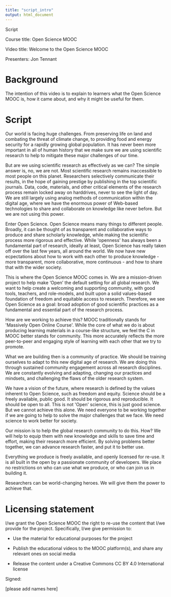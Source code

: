 ```yaml
---
title: "script_intro"
output: html_document
---
```


Script

Course title: Open Science MOOC

Video title: Welcome to the Open Science MOOC

Presenters: Jon Tennant

# Background

The intention of this video is to explain to learners what the Open Science MOOC is, how it came about, and why it might be useful for them.

# Script

Our world is facing huge challenges. From preserving life on land and combating the threat of climate change, to providing food and energy security for a rapidly growing global population. It has never been more important in all of human history that we make sure we are using scientific research to help to mitigate these major challenges of our time.

But are we using scientific research as effectively as we can? The simple answer is, no, we are not. Most scientific research remains inaccessible to most people on this planet. Researchers selectively communicate their results, in the hope of gaining prestige by publishing in the top scientific journals. Data, code, materials, and other critical elements of the research process remain locked away on harddrives, never to see the light of day. We are still largely using analog methods of communication within the digital age, where we have the enormous power of Web-based technologies to share and collaborate on knowledge like never before. But we are not using this power.

Enter Open Science. Open Science means many things to different people. Broadly, it can be thought of as transparent and collaborative ways to produce and share scholarly knowledge, while making the scientific process more rigorous and effective. While 'openness' has always been a fundamental part of research, ideally at least, Open Science has really taken off over the last few years, all around the world. We now have new ecpectations about how to work with each other to produce knowledge - more transparent, more collaborative, more continuous - and how to share that with the wider society.

This is where the Open Science MOOC comes in. We are a mission-driven project to help make ‘Open’ the default setting for all global research. We want to help create a welcoming and supporting community, with good tools, teachers, and role-models, and built upon a solid values-based foundation of freedom and equitable access to research. Therefore, we see Open Science as a goal: broad adoption of good scientific practices as a fundamental and essential part of the research process.

How are we working to achieve this? MOOC traditionally stands for 'Massively Open Online Course'. While the core of what we do is about producing learning materials in a course-like structure, we feel the C in MOOC better stands for community. This more accurately reflects the more peer-to-peer and engaging style of learning with each other that we try to promote.

What we are building then is a community of practice. We should be training ourselves to adapt to this new digital age of research. We are doing this through sustained community engagement across all research disciplines. We are constantly evolving and adapting, changing our practices and mindsets, and challenging the flaws of the older research system.

We have a vision of the future, where research is defined by the values inherent to Open Science, such as freedom and equity. Science should be a freely available, public good. It should be rigorous and reproducible. It should be open to all. This is not 'Open' science, this is just good science. But we cannot achieve this alone. We need everyone to be working together if we are going to help to solve the major challenges that we face. We need science to work better for society.

Our mission is to help the global research community to do this. How? We will help to equip them with new knowledge and skills to save time and effort, making their research more efficient. By solving problems better together, we can advance research faster, and put it to better use.

Everything we produce is freely available, and openly licensed for re-use. It is all built in the open by a passionate community of developers. We place no restrictions on who can use what we produce, or who can join us in building it.

Researchers can be world-changing heroes. We will give them the power to achieve that.


# Licensing statement

I/we grant the Open Science MOOC the right to re-use the content that I/we provide for the project. Specifically, I/we give permission to:

  *  Use the material for educational purposes for the project

  *  Publish the educational videos to the MOOC platform(s), and share any relevant ones on social media

  *  Release the content under a Creative Commons CC BY 4.0 International license

Signed:

[please add names here]
